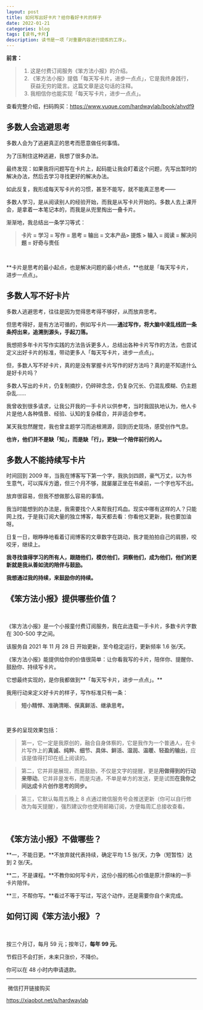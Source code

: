 ```yaml
---
layout: post
title: 如何写出好卡片？给你看好卡片的样子
date: 2022-01-21
categories: blog
tags: [读书,卡片]
description: 读书是一项「对重要内容进行提炼的工序」。
---
```


**前言：**
> 1. 这是付费订阅服务《笨方法小报》的介绍。
> 1. 《笨方法小报》提倡「每天写卡片，进步一点点」，它是我终身践行，获益无穷的箴言。这篇文章是这句话的注释。
> 1. 我相信你也能实现「每天写卡片，进步一点点」。

查看完整介绍，扫码购买：https://www.yuque.com/hardwaylab/book/ahvdf9

## 多数人会逃避思考


多数人会为了逃避真正的思考而愿意做任何事情。
​

为了压制住这种逃避，我想了很多办法。
​

最终发现：如果我将问题写在卡片上，起码能让我会盯着这个问题，先写出暂时的解决办法，然后去学习寻找更好的解决办法。
​

如此反复，我形成每天写卡片的习惯，甚至不能写，就不能真正思考——
​

多数人学习，是从阅读别人的经验开始，而我是从写卡片开始的。多数人去上课开会，是拿着一本笔记本的，而我是从兜里掏出一叠卡片。
​

渐渐地，我总结出一条学习等式：
> **卡片 = 学习 = 写作 = 思考 = 输出 = 文本产品> 提炼 > 输入 = 阅读 = 解决问题 = 好奇与责任**

​

**卡片是思考的最小起点，也是解决问题的最小终点，**也就是「每天写卡片，进步一点点」。
​

## 多数人写不好卡片


多数人逃避思考，往往是因为觉得思考得不够好，从而放弃思考。
​

但思考得好，是有方法可循的，例如写卡片——**通过写作，将大脑中凌乱线团一条条捋出来，追溯到源头，手起刀落。**
​

我想把多年卡片写作实践的方法告诉更多人，总结出各种卡片写作的方法，也尝试定义出好卡片的标准，带动更多人「每天写卡片，进步一点点」。
​

但，多数人写不好卡片，真的是没有掌握卡片写作的好方法吗？真的是不知道什么是好卡片吗？
​

多数人写出的卡片，仍复制摘抄，仍碎碎念念，仍复杂冗长、仍混乱模糊、仍主题杂乱……
​

我曾收到很多请求，让我公开我的一手卡片以供参考，当时我固执地认为，他人卡片是他人各种情景、经验、认知的复杂糅合，并非适合参考。
​

某天我忽然醒觉，我也曾主题学习而追根溯源，回到历史现场，感受创作气息。
​

**也许，他们并不是缺「知」，而是缺「行」，更缺一个陪伴前行的人。**
​

## 多数人不能持续写卡片


时间回到 2009 年，当我在博客写下第一个字，我执剑四顾，豪气万丈，以为书生意气，可以挥斥方遒，但三个月不够，就屡屡正坐在书桌前，一个字也写不出。
​

放弃很容易，但我不想做那么容易的事情。
​

我当时能想到的办法是，我需要找个人来帮我打鸡血。现实中哪有这样的人？只能网上找，于是我订阅大量的独立博客，每天都去看：你看他又更新，我也要加油呀。
​

日复一日，眼睁睁地看着订阅博客的文章数字在跳动，我才能拍拍自己的肩膀，咬咬牙，继续上。
​

**我寻找值得学习的所有人，跟随他们，模仿他们，洞察他们，成为他们，他们的更新就是我从善如流的陪伴与鼓励。**
​

**我想通过我的持续，来鼓励你的持续。**
​

## 《笨方法小报》提供哪些价值？
​

《笨方法小报》是一个小报童付费订阅服务，我在此连载一手卡片，多数卡片字数在 300-500 字之间。
​

该服务自 2021 年 11 月 28 日 开始更新，至今稳定运行，更新频率 1.6 张/天。
​



《笨方法小报》能提供给你的价值很简单：让你看我写的卡片，陪伴你、提醒你、鼓励你、持续写卡片。
​

它想最终实现的，是你我都做到**「每天写卡片，进步一点点」。**
​

我用行动来定义好卡片的样子，写作标准只有一条：
​

> **短小精悍、准确清晰、保真鲜活、继承思考。**

​

更多的呈现效果包括：
​

> 第一，它一定是我原创的，融合自身体察的，它是我作为一个普通人，在卡片写作上的**真诚、纯粹、细节、具体、鲜活、湿润、温暖、轻盈的输出**，应该是值得打印在纸上阅读的。
> ​

> 第二，它并非是展现，而是鼓励，不仅是文字的提醒，更是**用做得到的行动来带动**。它并非是发布，而是沟通，不单是单方的发送，更是试图**在我你之间达成卡片创作思考的同步。**
> ​

> 第三，它默认每周五晚上 8 点通过微信服务号会推送更新（你可以自行修改为每天提醒），强烈建议你也使用邮箱订阅，方便每周汇总接收查看。

​

## 《笨方法小报》不做哪些？


**一，不能日更。**不放弃就代表持续，确定平均 1.5 张/天，力争（短暂性）达到 2 张/天。
​

**二，不是课程。**不教你如何写卡片，这份小报的核心价值是原汁原味的一手卡片陪伴。
​

**三，不帮你写。**看过不等于写过，写这个动作，还是需要你自个来完成。
​

## 如何订阅《笨方法小报》？
​

按三个月订，每月 59 元；按年订，**每年 99 元**。
​

节假日不会打折，未来只涨价，不降价。
​

你可以在 48 小时内申请退款。
​

---------
​
微信打开链接购买

https://xiaobot.net/p/hardwaylab


